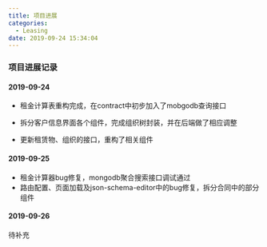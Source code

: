 ```yaml
---
title: 项目进展
categories:
  - Leasing
date: 2019-09-24 15:34:04
---
```


### 项目进展记录

#### 2019-09-24
- 租金计算表重构完成，在contract中初步加入了mobgodb查询接口

- 拆分客户信息界面各个组件，完成组织树封装，并在后端做了相应调整
- 更新租赁物、组织的接口，重构了相关组件

#### 2019-09-25
- 租金计算器bug修复，mongodb聚合搜索接口调试通过
- 路由配置、页面加载及json-schema-editor中的bug修复，拆分合同中的部分组件

#### 2019-09-26

待补充